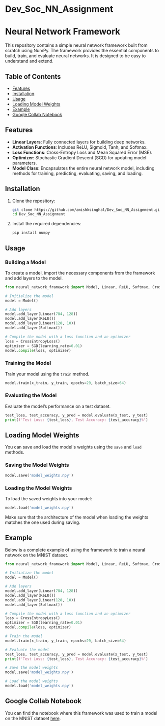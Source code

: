 # Dev_Soc_NN_Assignment

# Neural Network Framework

This repository contains a simple neural network framework built from scratch using NumPy. The framework provides the essential components to build, train, and evaluate neural networks. It is designed to be easy to understand and extend.

## Table of Contents

- [Features](#features)
- [Installation](#installation)
- [Usage](#usage)
- [Loading Model Weights](#loading-model-weights)
- [Example](#example)
- [Google Collab Notebook](#google-collab-notebook)

## Features

- **Linear Layers**: Fully connected layers for building deep networks.
- **Activation Functions**: Includes ReLU, Sigmoid, Tanh, and Softmax.
- **Loss Functions**: Cross-Entropy Loss and Mean Squared Error (MSE).
- **Optimizer**: Stochastic Gradient Descent (SGD) for updating model parameters.
- **Model Class**: Encapsulates the entire neural network model, including methods for training, predicting, evaluating, saving, and loading.

## Installation

1. Clone the repository:

   ```bash
   git clone https://github.com/amishksinghal/Dev_Soc_NN_Assignment.git
   cd Dev_Soc_NN_Assignment
   ```

2. Install the required dependencies:

   ```bash
   pip install numpy
   ```

## Usage

### Building a Model

To create a model, import the necessary components from the framework and add layers to the model.

```python
from neural_network_framework import Model, Linear, ReLU, Softmax, CrossEntropyLoss, SGD

# Initialize the model
model = Model()

# Add layers
model.add_layer(Linear(784, 128))
model.add_layer(ReLU())
model.add_layer(Linear(128, 10))
model.add_layer(Softmax())

# Compile the model with a loss function and an optimizer
loss = CrossEntropyLoss()
optimizer = SGD(learning_rate=0.01)
model.compile(loss, optimizer)
```

### Training the Model

Train your model using the `train` method.

```python
model.train(x_train, y_train, epochs=20, batch_size=64)
```

### Evaluating the Model

Evaluate the model’s performance on a test dataset.

```python
test_loss, test_accuracy, y_pred = model.evaluate(x_test, y_test)
print(f'Test Loss: {test_loss}, Test Accuracy: {test_accuracy}%')
```

## Loading Model Weights

You can save and load the model's weights using the `save` and `load` methods.

### Saving the Model Weights

```python
model.save('model_weights.npy')
```

### Loading the Model Weights

To load the saved weights into your model:

```python
model.load('model_weights.npy')
```

Make sure that the architecture of the model when loading the weights matches the one used during saving.

## Example

Below is a complete example of using the framework to train a neural network on the MNIST dataset.

```python
from neural_network_framework import Model, Linear, ReLU, Softmax, CrossEntropyLoss, SGD

# Initialize the model
model = Model()

# Add layers
model.add_layer(Linear(784, 128))
model.add_layer(ReLU())
model.add_layer(Linear(128, 10))
model.add_layer(Softmax())

# Compile the model with a loss function and an optimizer
loss = CrossEntropyLoss()
optimizer = SGD(learning_rate=0.01)
model.compile(loss, optimizer)

# Train the model
model.train(x_train, y_train, epochs=20, batch_size=64)

# Evaluate the model
test_loss, test_accuracy, y_pred = model.evaluate(x_test, y_test)
print(f'Test Loss: {test_loss}, Test Accuracy: {test_accuracy}%')

# Save the model weights
model.save('model_weights.npy')

# Load the model weights
model.load('model_weights.npy')
```

## Google Collab Notebook

You can find the notebook where this framework was used to train a model on the MNIST dataset [here](https://colab.research.google.com/drive/1V3ahHYvdxdbUrMJlb324hddI_44wqHSN?usp=sharing).
